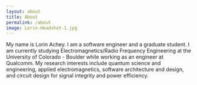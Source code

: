 ```yaml
---
layout: about
title: About
permalink: /about
image: Lorin-Headshot-1.jpg
---
```


My name is Lorin Achey. I am a software engineer and a graduate student. I am currently studying Electromagnetics/Radio Frequency Engineering at the University of Colorado - Boulder while working as an engineer at Qualcomm. My research interests include quantum science and engineering, applied electromagnetics, software architecture and design, and circuit design for signal integrity and power efficiency.
